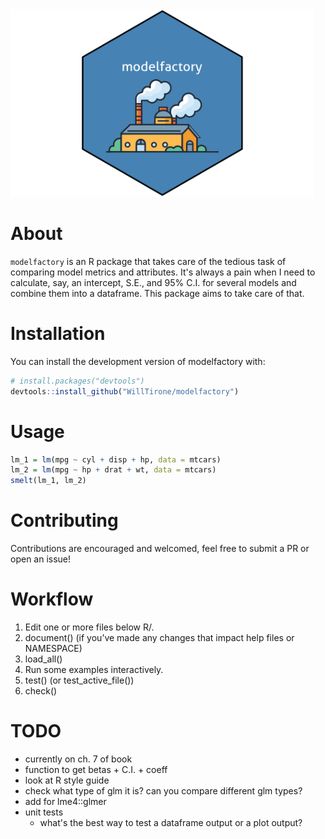 
<img src="inst/logo.png" height="300"/>

# About 

`modelfactory` is an R package that takes care of the tedious task of comparing
model metrics and attributes. It's always a pain when I need to calculate, say,
an intercept, S.E., and 95% C.I. for several models and combine them into a dataframe.
This package aims to take care of that.

# Installation

You can install the development version of modelfactory with: 

``` r
# install.packages("devtools")
devtools::install_github("WillTirone/modelfactory")
```

# Usage

``` r
lm_1 = lm(mpg ~ cyl + disp + hp, data = mtcars)
lm_2 = lm(mpg ~ hp + drat + wt, data = mtcars)
smelt(lm_1, lm_2)
```

# Contributing 

Contributions are encouraged and welcomed, feel free to submit a PR or open an 
issue!

# Workflow 

1. Edit one or more files below R/.
2. document() (if you’ve made any changes that impact help files or NAMESPACE)
3. load_all()
4. Run some examples interactively.
5. test() (or test_active_file())
6. check()

# TODO

- currently on ch. 7 of book 
- function to get betas + C.I. + coeff
- look at R style guide
- check what type of glm it is? can you compare different glm types? 
- add for lme4::glmer
- unit tests 
  - what's the best way to test a dataframe output or a plot output? 
